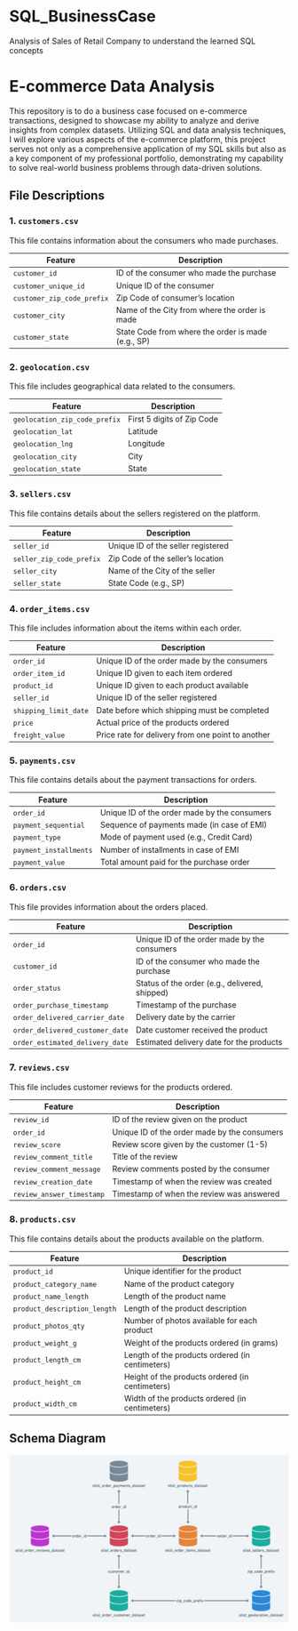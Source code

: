# SQL_BusinessCase
Analysis of Sales of Retail Company to understand the learned SQL concepts

# E-commerce Data Analysis

This repository is to do a business case focused on e-commerce transactions, designed to showcase my ability to analyze and derive insights from complex datasets. Utilizing SQL and data analysis techniques, I will explore various aspects of the e-commerce platform, this project serves not only as a comprehensive application of my SQL skills but also as a key component of my professional portfolio, demonstrating my capability to solve real-world business problems through data-driven solutions.

## File Descriptions

### 1. `customers.csv`
This file contains information about the consumers who made purchases.

| Feature                      | Description                                        |
|------------------------------|----------------------------------------------------|
| `customer_id`                | ID of the consumer who made the purchase           |
| `customer_unique_id`         | Unique ID of the consumer                          |
| `customer_zip_code_prefix`   | Zip Code of consumer’s location                    |
| `customer_city`              | Name of the City from where the order is made     |
| `customer_state`             | State Code from where the order is made (e.g., SP)|

### 2. `geolocation.csv`
This file includes geographical data related to the consumers.

| Feature                      | Description                                        |
|------------------------------|----------------------------------------------------|
| `geolocation_zip_code_prefix`| First 5 digits of Zip Code                         |
| `geolocation_lat`            | Latitude                                           |
| `geolocation_lng`            | Longitude                                          |
| `geolocation_city`           | City                                              |
| `geolocation_state`          | State                                             |

### 3. `sellers.csv`
This file contains details about the sellers registered on the platform.

| Feature                      | Description                                        |
|------------------------------|----------------------------------------------------|
| `seller_id`                  | Unique ID of the seller registered                 |
| `seller_zip_code_prefix`     | Zip Code of the seller’s location                  |
| `seller_city`                | Name of the City of the seller                     |
| `seller_state`               | State Code (e.g., SP)                             |

### 4. `order_items.csv`
This file includes information about the items within each order.

| Feature                      | Description                                        |
|------------------------------|----------------------------------------------------|
| `order_id`                   | Unique ID of the order made by the consumers       |
| `order_item_id`             | Unique ID given to each item ordered               |
| `product_id`                 | Unique ID given to each product available          |
| `seller_id`                  | Unique ID of the seller registered                 |
| `shipping_limit_date`        | Date before which shipping must be completed       |
| `price`                      | Actual price of the products ordered               |
| `freight_value`              | Price rate for delivery from one point to another  |

### 5. `payments.csv`
This file contains details about the payment transactions for orders.

| Feature                      | Description                                        |
|------------------------------|----------------------------------------------------|
| `order_id`                   | Unique ID of the order made by the consumers       |
| `payment_sequential`         | Sequence of payments made (in case of EMI)         |
| `payment_type`               | Mode of payment used (e.g., Credit Card)          |
| `payment_installments`       | Number of installments in case of EMI              |
| `payment_value`              | Total amount paid for the purchase order           |

### 6. `orders.csv`
This file provides information about the orders placed.

| Feature                      | Description                                        |
|------------------------------|----------------------------------------------------|
| `order_id`                   | Unique ID of the order made by the consumers       |
| `customer_id`                | ID of the consumer who made the purchase           |
| `order_status`               | Status of the order (e.g., delivered, shipped)    |
| `order_purchase_timestamp`    | Timestamp of the purchase                          |
| `order_delivered_carrier_date`| Delivery date by the carrier                      |
| `order_delivered_customer_date`| Date customer received the product                |
| `order_estimated_delivery_date`| Estimated delivery date for the products        |

### 7. `reviews.csv`
This file includes customer reviews for the products ordered.

| Feature                      | Description                                        |
|------------------------------|----------------------------------------------------|
| `review_id`                  | ID of the review given on the product              |
| `order_id`                   | Unique ID of the order made by the consumers       |
| `review_score`               | Review score given by the customer (1-5)          |
| `review_comment_title`       | Title of the review                                |
| `review_comment_message`     | Review comments posted by the consumer             |
| `review_creation_date`       | Timestamp of when the review was created           |
| `review_answer_timestamp`    | Timestamp of when the review was answered          |

### 8. `products.csv`
This file contains details about the products available on the platform.

| Feature                      | Description                                        |
|------------------------------|----------------------------------------------------|
| `product_id`                 | Unique identifier for the product                  |
| `product_category_name`      | Name of the product category                       |
| `product_name_length`        | Length of the product name                         |
| `product_description_length` | Length of the product description                  |
| `product_photos_qty`         | Number of photos available for each product       |
| `product_weight_g`           | Weight of the products ordered (in grams)         |
| `product_length_cm`          | Length of the products ordered (in centimeters)    |
| `product_height_cm`          | Height of the products ordered (in centimeters)    |
| `product_width_cm`           | Width of the products ordered (in centimeters)     |


## Schema Diagram

![E-commerce Data](/image.png)

